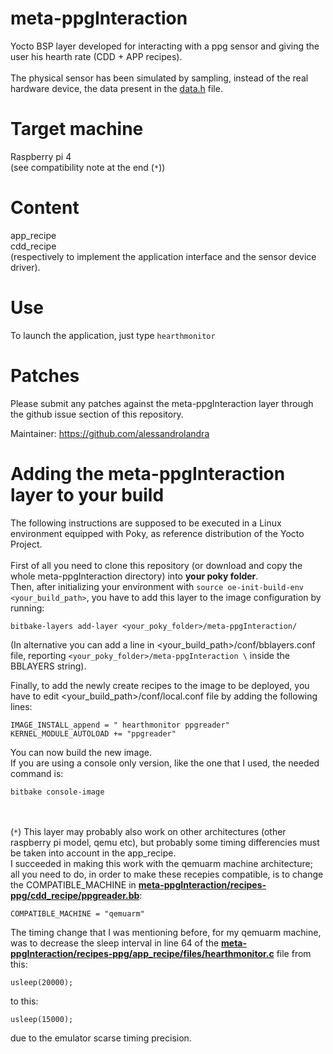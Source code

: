 # meta-ppgInteraction
Yocto BSP layer developed for interacting with a ppg sensor and giving the user his hearth rate (CDD + APP recipes). \
\
The physical sensor has been simulated by sampling, instead of the real hardware device, the data present in the [data.h](recipes-ppg/cdd_recipe/files/data.h) file.

Target machine
============

Raspberry pi 4 \
(see compatibility note at the end (`*`))

Content
============

app_recipe \
cdd_recipe \
(respectively to implement the application interface and the sensor device driver).

Use
============

To launch the application, just type `hearthmonitor`

Patches
=======

Please submit any patches against the meta-ppgInteraction layer through the github issue section of this repository.

Maintainer: https://github.com/alessandrolandra

Adding the meta-ppgInteraction layer to your build
=================================================

The following instructions are supposed to be executed in a Linux environment equipped with Poky, as reference distribution of the Yocto Project. \
\
First of all you need to clone this repository (or download and copy the whole meta-ppgInteraction directory) into **your poky folder**. \
Then, after initializing your environment with
`source oe-init-build-env <your_build_path>`,
you have to add this layer to the image configuration by running:
```
bitbake-layers add-layer <your_poky_folder>/meta-ppgInteraction/
```
(In alternative you can add a line in <your_build_path>/conf/bblayers.conf file, reporting `<your_poky_folder>/meta-ppgInteraction \` inside the BBLAYERS string).

Finally, to add the newly create recipes to the image to be deployed, you have to edit <your_build_path>/conf/local.conf file by adding the following lines: 
```
IMAGE_INSTALL_append = " hearthmonitor ppgreader"
KERNEL_MODULE_AUTOLOAD += "ppgreader"
```

You can now build the new image. \
If you are using a console only version, like the one that I used, the needed command is:
```
bitbake console-image
```
\
\
(`*`) This layer may probably also work on other architectures (other raspberry pi model, qemu etc), but probably some timing differencies must be taken into account in the app_recipe. \
I succeeded in making this work with the qemuarm machine architecture; \
all you need to do, in order to make these recepies compatible, is to change the COMPATIBLE_MACHINE in [**meta-ppgInteraction/recipes-ppg/cdd_recipe/ppgreader.bb**](recipes-ppg/cdd_recipe/ppgreader.bb):
```
COMPATIBLE_MACHINE = "qemuarm"
```
The timing change that I was mentioning before, for my qemuarm machine, was to decrease the sleep interval in line 64 of the [**meta-ppgInteraction/recipes-ppg/app_recipe/files/hearthmonitor.c**](recipes-ppg/app_recipe/files/hearthmonitor.c) file from this:
```
usleep(20000);
```
to this:
```
usleep(15000);
```
due to the emulator scarse timing precision.
